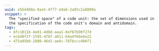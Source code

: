 ```yaml
---
uuid: e5b4488a-8ae5-4f77-a9a6-2a85c2a8809a
snippet: >
  The "specified space" of a code unit: the set of dimensions used in
  the specification of the code unit's domain and antidomain.
tags:
  - 6fc1011b-4e81-4d8d-aaa1-8ef67b90f27d
  - ecbd0f2f-1595-478f-a011-64a4f66e6e22
  - 475a05b6-2880-46d1-ae6c-787bccc406f1
---
```

